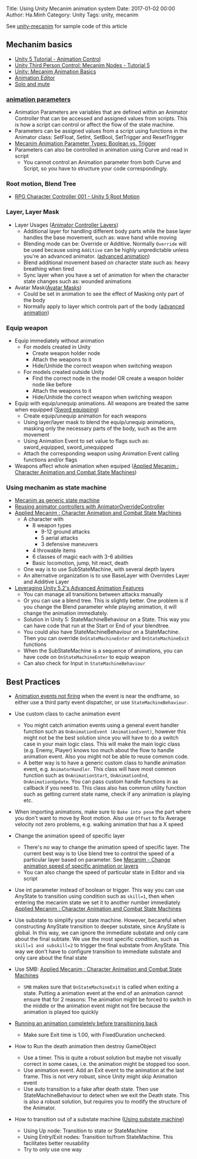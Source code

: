 Title: Using Unity Mecanim animation system
Date: 2017-01-02 00:00
Author: Ha.Minh
Category: Unity
Tags: unity, mecanim

See [unity-mecanim](https://github.com/minhhh/unity-mecanim.git) for sample code of this article

## Mechanim basics
* [Unity 5 Tutorial - Animation Control](https://www.youtube.com/watch?v=wdOk5QXYC6Y)
* [Unity Third Person Control: Mecanim Nodes - Tutorial 5](https://www.youtube.com/watch?v=7-OUZecgXv0)
* [Unity: Mecanim Animation Basics](https://community.mixamo.com/hc/en-us/articles/203879268)
* [Animation Editor](http://docs.unity3d.com/Manual/animeditor-UsingAnimationEditor.html)
* [Solo and mute](http://docs.unity3d.com/Manual/AnimationSoloMute.html)

### [animation parameters](http://docs.unity3d.com/Manual/AnimationParameters.html)
* Animation Parameters are variables that are defined within an Animator Controller that can be accessed and assigned values from scripts. This is how a script can control or affect the flow of the state machine.
* Parameters can be assigned values from a script using functions in the Animator class: SetFloat, SetInt, SetBool, SetTrigger and ResetTrigger
* [Mecanim Animation Parameter Types: Boolean vs. Trigger](http://answers.unity3d.com/questions/600268/mecanim-animation-parameter-types-boolean-vs-trigg.html)
* Parameters can also be controlled in animation using Curve and read in script
    * You cannot control an Animation parameter from both Curve and Script, so you have to structure your code correspondingly.


### Root motion, Blend Tree
* [RPG Character Controller 001 - Unity 5 Root Motion](https://www.youtube.com/watch?v=k12w-rEbuXI&index=1&list=PL_eGgISVYZkeD-q83hLtPESTB-lPKnfjH)

### Layer, Layer Mask
* Layer Usages ([Animator Controller Layers](https://unity3d.com/learn/tutorials/topics/animation/animator-controller-layers))
    * Additional layer for handling different body parts while the base layer handles the base movement, such as: wave hand while moving
    * Blending mode can be: Override or Additive. Normally `Override` will be used because using `Additive` can be highly unpredictable unless you're an advanced animator. ([advanced animation](https://community.mixamo.com/hc/en-us/articles/204581427-Unity-Mecanim-Advanced-Animation))
    * Blend additional movement based on character state such as: heavy breathing when tired
    * Sync layer when you have a set of animation for when the character state changes such as: wounded animations
* Avatar Mask([Avatar Masks](https://unity3d.com/learn/tutorials/topics/animation/avatar-masks))
    * Could be set in animation to see the effect of Masking only part of the body
    * Normally apply to layer which controls part of the body ([advanced animation](https://community.mixamo.com/hc/en-us/articles/204581427-Unity-Mecanim-Advanced-Animation))

### Equip weapon
* Equip immediately without animation
    * For models created in Unity
        * Create weapon holder node
        * Attach the weapons to it
        * Hide/Unhide the correct weapon when switching weapon
    * For models created outside Unity
        * Find the correct node in the model OR create a weapon holder node like before
        * Attach the weapons to it
        * Hide/Unhide the correct weapon when switching weapon
* Equip with equip/unequip animations. All weapons are treated the same when equipped ([Sword equipping](https://www.youtube.com/watch?v=7gsl43thTsk))
    * Create equip/unequip animation for each weapons
    * Using layer/layer mask to blend the equip/unequip animations, masking only the necessary parts of the body, such as the arm movement
    * Using Animation Event to set value to flags such as: sword_equipped, sword_unequipped
    * Attach the corresponding weapon using Animation Event calling functions and/or flags
* Weapons affect whole animation when equiped ([Applied Mecanim : Character Animation and Combat State Machines](https://www.youtube.com/watch?v=Is9C4i4XyXk))


### Using mechanim as state machine
* [Mecanim as generic state machine](http://forum.unity3d.com/threads/mecanim-as-generic-state-machine.311201/)
* [Reusing animator controllers with AnimatorOverrideController](http://pekalicious.com/blog/unity3d-reusing-animator-controllers-with-animatoroverridecontroller/)
* [Applied Mecanim : Character Animation and Combat State Machines](https://www.youtube.com/watch?v=Is9C4i4XyXk)
    * A character with
        * 8 weapon types
            * 9-12 ground attacks
            * 5 aerial attacks
            * 3 defensive maneuvers
        * 4 throwable items
        * 6 classes of magic each with 3-6 abilities
        * Basic locomotion, jump, hit react, death
    * One way is to use SubStateMachine, with several depth layers
    * An alternative organization is to use BaseLayer with Overrides Layer and Additive Layer
* [Leveraging Unity 5.2's Advanced Animation Features](https://www.youtube.com/watch?v=HOURak6BpSo)
    * You can manage all transitions between attacks manually
    * Or you can use a blend tree. This is slightly better. One problem is if you change the Blend parameter while playing animation, it will change the animation immediately.
    * Solution in Unity 5: StateMachineBehaviour on a State. This way you can have code that run at the Start or End of your blendtree.
    * You could also have StateMachineBehaviour on a StateMachine. Then you can override `OnStateMachineEnter` and `OnStateMachineExit` functions
    * When the SubStateMachine is a sequence of animations, you can have code on `OnStateMachineEnter` to equip weapon
    * Can also check for Input in `StateMachineBehaviour`



## Best Practices

* [Animation events not firing](http://answers.unity3d.com/questions/806949/animation-events-not-firing.html) when the event is near the endframe, so either use a third party event dispatcher, or use `StateMachineBehaviour`.

* Use custom class to cache animation event
    * You might catch animation events using a general event handler function such as `OnAnimationEvent (AnimationEvent)`, however this might not be the best solution since you will have to do a switch case in your main logic class. This will make the main logic class (e.g. Enemy, Player) knows too much about the flow to handle animation event. Also you might not be able to reuse common code.
    * A better way is to have a generic custom class to handle animation event, e.g. `AnimatorHandler`. This class will have most common function such as `OnAnimationStart`, `OnAnimationEnd`, `OnAnimationUpdate`. You can pass custom handle functions in as callback if you need to. This class also has common utility function such as getting current state name, check if any animation is playing etc.

* When importing animations, make sure to `Bake into pose` the part where you don't want to move by Root motion. Also use `Offset` to fix Average velocity not zero problems, e.g. walking animation that has a X speed

* Change the animation speed of specific layer
    * There's no way to change the animation speed of specific layer. The current best way is to Use blend tree to control the speed of a particular layer based on parameter. See [Mecanim - Change animation speed of specific animation or layers](http://forum.unity3d.com/threads/mecanim-change-animation-speed-of-specific-animation-or-layers.160395/)
    * You can also change the speed of particular state in Editor and via script
* Use int parameter instead of boolean or trigger. This way you can use AnyState to transition using condition such as `skill=1`, then when entering the mecanim state we set it to another number immediately [Applied Mecanim : Character Animation and Combat State Machines](https://www.youtube.com/watch?v=Is9C4i4XyXk)
* Use substate to simplify your state machine. However, becareful when constructing AnyState transition to deeper substate, since AnyState is global. In this way, we can ignore the immediate substate and only care about the final subtate. We use the most specific condition, such as `skill=1 and subskill=2` to trigger the final substate from AnyState. This way we don't have to configure transition to immediate substate and only care about the final state
* Use SMB: [Applied Mecanim : Character Animation and Combat State Machines](https://www.youtube.com/watch?v=Is9C4i4XyXk)
    * `SMB` makes sure that `OnStateMachineExit` is called when exiting a state. Putting a animation event at the end of an animation cannot ensure that for 2 reasons: The animation might be forced to switch in the middle or the animation event might not fire because the animation is played too quickly
* [Running an animation completely before transitioning back](http://answers.unity3d.com/questions/685968/running-an-animation-completely-before-transitioni.html)
    * Make sure Exit time is 1.00, with FixedDuration unchecked.

* How to Run the death animation then destroy GameObject
    * Use a timer. This is quite a robust solution but maybe not visually correct in some cases, i.e. the animation might be stopped too soon.
    * Use animation event. Add an Exit event to the animation at the last frame. This is not very robust, since Unity might skip Animation event
    * Use auto transition to a fake after death state. Then use StateMachineBehaviour to detect when we exit the Death state. This is also a robust solution, but requires you to modify the structure of the Animator.

* How to transition out of a substate machine ([Using substate machine](https://www.youtube.com/watch?v=lpekqN4_4xg))
    * Using Up node: Transition to state or StateMachine
    * Using Entry/Exit nodes: Transition to/from StateMachine. This facilitates better reusability
    * Try to only use one way
